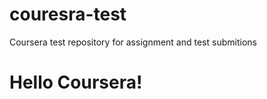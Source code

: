 # couresra-test
Coursera test repository for assignment and test submitions  
<!DOCTYPE html>
<html>
  <title>Hello Coursera!</title>
  </head>
  <body>
  <h1>Hello Coursera!</h1>
  </body>
  </html>
